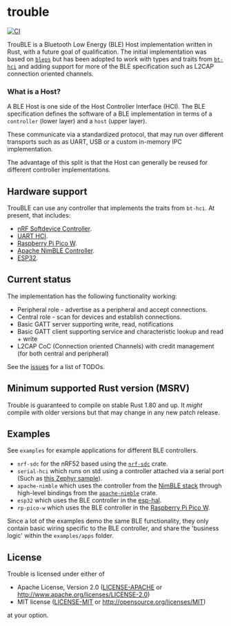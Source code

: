 # trouble

[![CI](https://github.com/embassy-rs/trouble/actions/workflows/ci.yaml/badge.svg)](https://github.com/embassy-rs/trouble/actions/workflows/ci.yaml)

TrouBLE is a Bluetooth Low Energy (BLE) Host implementation written in Rust, with a future goal of qualification. The initial implementation was based on [`bleps`](https://github.com/bjoernQ/bleps) but has been adopted to work with types and traits from [`bt-hci`](https://github.com/embassy-rs/bt-hci) and adding support for more of the BLE specification such as L2CAP connection oriented channels.

### What is a Host?

A BLE Host is one side of the Host Controller Interface (HCI). The BLE specification defines the software of a BLE implementation in terms of a `controller` (lower layer) and a `host` (upper layer).

These communicate via a standardized protocol, that may run over different transports such as as UART, USB or a custom in-memory IPC implementation.

The advantage of this split is that the Host can generally be reused for different controller implementations.

## Hardware support

TrouBLE can use any controller that implements the traits from `bt-hci`. At present, that includes:

* [nRF Softdevice Controller](https://github.com/alexmoon/nrf-sdc). 
* [UART HCI](https://docs.zephyrproject.org/latest/samples/bluetooth/hci_uart/README.html).
* [Raspberry Pi Pico W](https://github.com/embassy-rs/embassy/tree/main/cyw43).
* [Apache NimBLE Controller](https://github.com/benbrittain/apache-nimble-sys).
* [ESP32](https://github.com/esp-rs/esp-hal).


## Current status

The implementation has the following functionality working:

* Peripheral role - advertise as a peripheral and accept connections.
* Central role - scan for devices and establish connections.
* Basic GATT server supporting write, read, notifications
* Basic GATT client supporting service and characteristic lookup and read + write
* L2CAP CoC (Connection oriented Channels) with credit management (for both central and peripheral)

See the [issues](https://github.com/embassy-rs/trouble/issues) for a list of TODOs.

## Minimum supported Rust version (MSRV)

Trouble is guaranteed to compile on stable Rust 1.80 and up. It *might*
compile with older versions but that may change in any new patch release.

## Examples

See `examples` for example applications for different BLE controllers. 

* `nrf-sdc` for the nRF52 based using the [`nrf-sdc`](https://github.com/alexmoon/nrf-sdc) crate.
* `serial-hci` which runs on std using a controller attached via a serial port (Such as [this Zephyr sample](https://developer.nordicsemi.com/nRF_Connect_SDK/doc/latest/zephyr/samples/bluetooth/hci_uart/README.html)).
* `apache-nimble` which uses the controller from the [NimBLE stack](https://github.com/apache/mynewt-nimble) through high-level bindings from the [`apache-nimble`](https://github.com/benbrittain/apache-nimble-sys) crate.
* `esp32` which uses the BLE controller in the [esp-hal](https://github.com/esp-rs/esp-hal).
* `rp-pico-w` which uses the BLE controller in the [Raspberry Pi Pico W](https://www.raspberrypi.com/documentation/microcontrollers/pico-series.html#raspberry-pi-pico-w).

Since a lot of the examples demo the same BLE functionality, they only contain basic wiring specific to the BLE controller, and share the 'business logic' within the `examples/apps` folder.

## License

Trouble is licensed under either of

- Apache License, Version 2.0 ([LICENSE-APACHE](LICENSE-APACHE) or
  <http://www.apache.org/licenses/LICENSE-2.0>)
- MIT license ([LICENSE-MIT](LICENSE-MIT) or <http://opensource.org/licenses/MIT>)

at your option.
